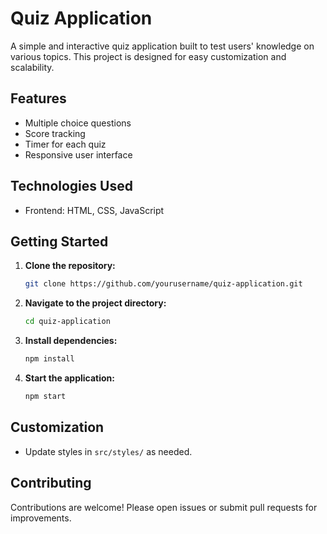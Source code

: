 # Quiz Application

A simple and interactive quiz application built to test users' knowledge on various topics. This project is designed for easy customization and scalability.

## Features

- Multiple choice questions
- Score tracking
- Timer for each quiz
- Responsive user interface

## Technologies Used

- Frontend: HTML, CSS, JavaScript

## Getting Started

1. **Clone the repository:**
    ```bash
    git clone https://github.com/yourusername/quiz-application.git
    ```
2. **Navigate to the project directory:**
    ```bash
    cd quiz-application
    ```
3. **Install dependencies:**
    ```bash
    npm install
    ```
4. **Start the application:**
    ```bash
    npm start
    ```

## Customization

- Update styles in `src/styles/` as needed.

## Contributing

Contributions are welcome! Please open issues or submit pull requests for improvements.
